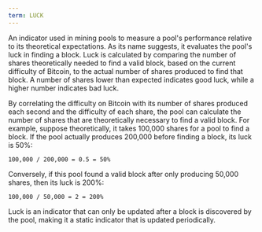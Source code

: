 ```yaml
---
term: LUCK
---
```


An indicator used in mining pools to measure a pool's performance relative to its theoretical expectations. As its name suggests, it evaluates the pool's luck in finding a block. Luck is calculated by comparing the number of shares theoretically needed to find a valid block, based on the current difficulty of Bitcoin, to the actual number of shares produced to find that block. A number of shares lower than expected indicates good luck, while a higher number indicates bad luck.

By correlating the difficulty on Bitcoin with its number of shares produced each second and the difficulty of each share, the pool can calculate the number of shares that are theoretically necessary to find a valid block. For example, suppose theoretically, it takes 100,000 shares for a pool to find a block. If the pool actually produces 200,000 before finding a block, its luck is 50%:

```text
100,000 / 200,000 = 0.5 = 50%
```

Conversely, if this pool found a valid block after only producing 50,000 shares, then its luck is 200%:

```text
100,000 / 50,000 = 2 = 200%
```

Luck is an indicator that can only be updated after a block is discovered by the pool, making it a static indicator that is updated periodically.

